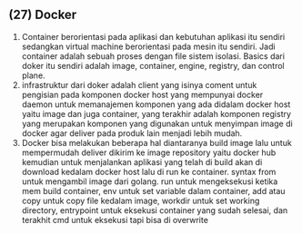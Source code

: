 ## (27) Docker

1. Container berorientasi pada aplikasi dan kebutuhan aplikasi itu sendiri sedangkan virtual machine berorientasi pada mesin itu sendiri. Jadi container adalah sebuah proses dengan file sistem isolasi. Basics dari doker itu sendiri adalah image, container, engine, registry, dan control plane.
2. infrastruktur dari doker adalah client yang isinya coment untuk pengisian pada komponen docker host yang mempunyai docker daemon untuk memanajemen komponen yang ada didalam docker host yaitu image dan juga container, yang terakhir adalah komponen registry yang merupakan komponen yang digunakan untuk menyimpan image di docker agar deliver pada produk lain menjadi lebih mudah.
3. Docker bisa melakukan beberapa hal diantaranya build image lalu untuk mempermudah deliver dikirim ke image repository yaitu docker hub kemudian untuk menjalankan aplikasi yang telah di build akan di download kedalam docker host lalu di run ke container. syntax from untuk mengambil image dari golang. run untuk mengeksekusi ketika mem build container, env untuk set variable dalam container, add atau copy untuk copy file kedalam image, workdir untuk set working directory, entrypoint untuk eksekusi container yang sudah selesai, dan terakhit cmd untuk eksekusi tapi bisa di overwrite